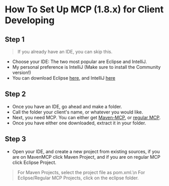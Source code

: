 # How To Set Up MCP (1.8.x) for Client Developing

## Step 1 
> If you already have an IDE, you can skip this.
- Choose your IDE: The two most popular are Eclipse and IntelliJ.
- My personal preference is IntelliJ (Make sure to install the Community version!)
- You can download Eclipse [here](https://www.eclipse.org/downloads/packages/installer), and IntelliJ [here](https://www.jetbrains.com/idea/download/)
## Step 2
- Once you have an IDE, go ahead and make a folder.
- Call the folder your client's name, or whatever you would like.
- Next, you need MCP. You can either get [Maven-MCP](https://github.com/Marcelektro/MavenMCP-1.8.9/), or [regular MCP](https://github.com/Marcelektro/MCP-919).
- Once you have either one downloaded, extract it in your folder.
## Step 3
- Open your IDE, and create a new project from existing sources, if you are on MavenMCP click Maven Project, and if you are on regular MCP click Eclipse Project.
> For Maven Projects, select the project file as pom.xml.\n
> For Eclipse/Regular MCP Projects, click on the eclipse folder.

